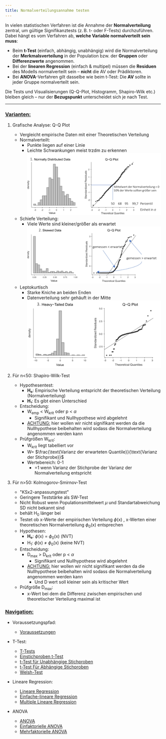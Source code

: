 ```yaml
---
title: Normalverteilungsannahme testen
---
```



In vielen statistischen Verfahren ist die Annahme der **Normalverteilung** zentral, um gültige Signifikanztests (z. B. t- oder F-Tests) durchzuführen.
Dabei hängt es vom Verfahren ab, **welche Variable normalverteilt sein muss**:

* Beim **t-Test** (einfach, abhängig, unabhängig) wird die Normalverteilung der **Merkmalsverteilung** in der Population bzw. der **Gruppen** oder **Differenzwerte** angenommen.
* Bei der **linearen Regression** (einfach & multipel) müssen die **Residuen** des Modells normalverteilt sein – **nicht** die AV oder Prädiktoren.
* Bei **ANOVA**-Verfahren gilt dasselbe wie beim t-Test: Die **AV** sollte in jeder Gruppe normalverteilt sein.

Die Tests und Visualisierungen (Q-Q-Plot, Histogramm, Shapiro-Wilk etc.) bleiben gleich – nur der **Bezugspunkt** unterscheidet sich je nach Test.

---

### <u>Varianten:</u>

1. Grafische Analyse: Q-Q Plot
   
   * Vergleicht empirische Daten mit einer Theoretischen Verteilung
   * Normalverteilt:
     * Punkte liegen auf einer Linie
     * Leichte Schwankungen meist trzdm zu erkennen
       ![363x169](/assets/qqnvt.png)
   * Schiefe Verteilung:
     * Viele Werte sind kleiner/größer als erwartet			![362x155](/assets/qqschief.png)
   * Leptokurtisch
     * Starke Kniche an beiden Enden
     * Datenverteilung sehr gehäuft in der Mitte
       ![361x183](/assets/qqlepto.png)
1. Für n\<50: Shapiro-Wilk-Test
   
   * Hypothesentest:
     * **H₀**: Empirische Verteilung entspricht der theoretischen Verteilung (Normalverteilung)
     * **H₁**: Es gibt einen Unterschied
   * Entscheidung:
     * W<sub>emp</sub> \< W<sub>krit</sub> oder p \< $\alpha$
       * Signifikant und Nullhypothese wird abgelehnt
     * <u>ACHTUNG:</u> hier wollen wir nicht signifikant werden da die Nullhypothese beibehalten wird sodass die Normalverteilung angenommen werden kann
   * Prüfgrößen W<sub>krit</sub>:
     * W<sub>krit</sub> liegt tabelliert vor
     * W= $\frac{\text{Varianz der erwarteten Quantile}}{\text{Varianz der Stichprobe}}$
     * Wertebereich: 0-1
       * =1 wenn Varianz der Stichprobe der Varianz der Normalverteilung entspricht
1. Für n>50: Kolmogorov-Smirnov-Test
   
   * "KSx2-anpassungstest"
   * Geringere Teststärke als SW-Test
   * Nicht Robust wenn Populationsmittelwert $\mu$ und Standartabweichung $\text{SD}$ nicht bekannt sind
   * behält H<sub>0</sub> länger bei
   * Testet ob x-Werte der empirischen Verteilung $\phi$(x) , x-Werten einer theoretischen Normalverteilung $\phi$<sub>0</sub>(x) entsprechen
   * Hypothesen:
     * **H₀**: $\phi$(x) = $\phi$<sub>0</sub>(x)  (NVT)
     * H<sub>1</sub>: $\phi$(x) $\neq$ $\phi$<sub>0</sub>(x)  (keine NVT)
   * Entscheidung:
     * D<sub>max</sub> > D<sub>krit</sub> oder p \< $\alpha$
       * Signifikant und Nullhypothese wird abgelehnt
     * <u>ACHTUNG:</u> hier wollen wir nicht signifikant werden da die Nullhypothese beibehalten wird sodass die Normalverteilung angenommen werden kann
       * Und D wert soll kleiner sein als kritischer Wert
   * Prüfgröße D<sub>max</sub>:
     * x-Wert bei dem die Differenz zwischen empirischen und theoretischer Verteilung maximal ist

### <u>Navigation:</u>

* Voraussetzungspfad:
  
  * [Voraussetzungen](/normalverteilung-und-av-pruefen)
* T-Test:
  
  * [T-Tests](/t-tests)
  * [Einstichproben t-Test](/einstichproben-t-test)
  * [t-Test für Unabhängige Stichproben](/t-test-fuer-unabhaengige-stichproben)
  * [t-Test Für Abhängige Stichproben](/t-test-fuer-abhaengige-stichproben)
  * [Welsh-Test](/welsh-test)
* Lineare Regression:
  
  * [Lineare Regression](/lineare-regression)
  * [Einfache-lineare Regression](/einfache-lineare-regression)
  * [Multiple Lineare Regression](/Multiple-lineare-regression)
* ANOVA
  
  * [ANOVA](/anova)
  * [Einfaktorielle ANOVA](/einfaktorielle-anova)
  * [Mehrfaktorielle ANOVA](/mehrfaktorielle-anova)
